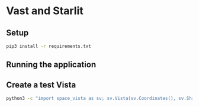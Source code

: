 # Vast and Starlit

## Setup

```bash
pip3 install -r requirements.txt
```

## Running the application


## Create a test Vista

```bash
python3 -c "import space_vista as sv; sv.Vista(sv.Coordinates(), sv.ShipLocation()).save_video()"
```
